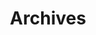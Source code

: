 ---
title: "Archives"
layout: "archives"
url: "/archives/"
summary: "archives"
menu:
  main:
    weight: 25
---